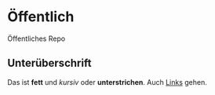 Öffentlich
===========

Öffentliches Repo


Unterüberschrift
----------------
Das ist **fett** und *kursiv* oder __unterstrichen__.
Auch [Links](http://martin-thoma.com) gehen.
